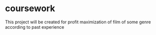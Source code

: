 # coursework
This project will be created for profit maximization of film of some genre according to past experience
